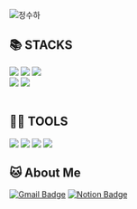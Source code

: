 <a id="waving">

![정수하](https://capsule-render.vercel.app/api?type=waving&height=200&text=Jeong%20SuHa's%20GitHub&fontAlignY=40&color=gradient)

<div><h2>📚 STACKS</h2></div>

<div>
    <img src="https://img.shields.io/badge/Java-ED8B00?style=for-the-badge&logo=openjdk&logoColor=white"> 
    <img src="https://img.shields.io/badge/spring-6DB33F?style=for-the-badge&logo=spring&logoColor=white">
    <img src="https://img.shields.io/badge/oracle-F80000?style=for-the-badge&logo=oracle&logoColor=white">
    <br> 
    <img src="https://img.shields.io/badge/javascript-F7DF1E?style=for-the-badge&logo=javascript&logoColor=black"> 
    <img src="https://img.shields.io/badge/git-F05032?style=for-the-badge&logo=git&logoColor=white">
    <br>
</div>
<br> 
<div><h2>💪🏼 TOOLS</h2></div>

<div>
    <img src="https://img.shields.io/badge/github-181717?style=for-the-badge&logo=github&logoColor=white">
    <img src="https://img.shields.io/badge/Visual Studio Code-007ACC?style=for-the-badge&logo=Visual Studio Code&logoColor=white"/>
    <img src="https://img.shields.io/badge/Eclipse IDE-2C2255?style=for-the-badge&logo=Eclipse IDE&logoColor=white"/>
    <img src="https://img.shields.io/badge/IntelliJ IDEA-000000?style=for-the-badge&logo=IntelliJ IDEA&logoColor=white"/>
</div>

<div><h2>🐱 About Me</h2></div>

[![Gmail Badge](https://img.shields.io/badge/Gmail-d14836?style=for-the-badge&logo=Gmail&logoColor=white&link=mailto:jsh0210hey@gmail.com)](jsh0210hey@gmail.com)
[![Notion Badge](https://img.shields.io/badge/Notion-000000?style=for-the-badge&logo=Notion&logoColor=white&link=https://mysterious-ticket-a52.notion.site/264f6943f124472a8cdd455cfe65ccd9?v=b757431d34c1443293c133ebf7daeb98&pvs=4)](https://mysterious-ticket-a52.notion.site/264f6943f124472a8cdd455cfe65ccd9?v=b757431d34c1443293c133ebf7daeb98&pvs=4)
